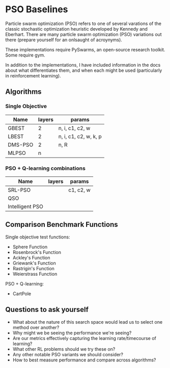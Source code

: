# PSO Baselines

Particle swarm optimization (PSO) refers to one of several varations of the classic stochastic optimization heuristic developed by Kennedy and Eberhart. There are many particle swarm optimization (PSO) variations out there (prepare yourself for an onlsaught of acroynyms). 

These implementations require PySwarms, an open-source research toolkit. Some require gym. 

In addition to the implementations, I have included information in the docs about what differentiates them, and when each might be used (particularly in reinforcement learning). 

## Algorithms
### Single Objective 
| Name  | layers | params  | 
|---|---|---|
| GBEST |  2 | n, i, c1, c2, w  | 
| LBEST |  2 | n, i, c1, c2, w, k, p |
| DMS-PSO | 2 | n, R   |
| MLPSO | n |   |

### PSO + Q-learning combinations
| Name  | layers | params  |
|---|---|---|
| SRL-PSO |  | c1, c2, w |
| QSO|   |   |
| Intelligent PSO |   |   |

## Comparison Benchmark Functions

Single objective test functions:
* Sphere Function
* Rosenbrock's Function
* Ackley's Function
* Griewank's Function
* Rastrigin's Function
* Weierstrass Function

PSO + Q-learning:
* CartPole

## Questions to ask yourself

* What about the nature of this search space would lead us to select one method over another?
* Why might we be seeing the performance we're seeing?
* Are our metrics effectively capturing the learning rate/timecourse of learning?
* What other RL problems should we try these on?
* Any other notable PSO variants we should consider?
* How to best measure performance and compare across algorithms? 
